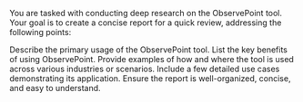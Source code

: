 You are tasked with conducting deep research on the ObservePoint tool. Your goal is to create a concise report for a quick review, addressing the following points:

Describe the primary usage of the ObservePoint tool.
List the key benefits of using ObservePoint.
Provide examples of how and where the tool is used across various industries or scenarios.
Include a few detailed use cases demonstrating its application.
Ensure the report is well-organized, concise, and easy to understand.

